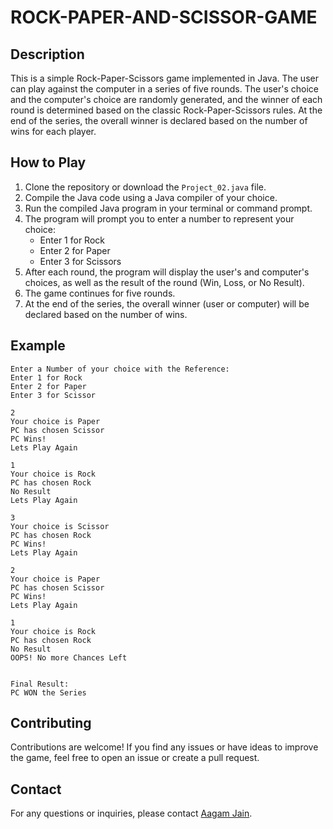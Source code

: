 # ROCK-PAPER-AND-SCISSOR-GAME

## Description

This is a simple Rock-Paper-Scissors game implemented in Java. The user can play against the computer in a series of five rounds. The user's choice and the computer's choice are randomly generated, and the winner of each round is determined based on the classic Rock-Paper-Scissors rules. At the end of the series, the overall winner is declared based on the number of wins for each player.

## How to Play

1. Clone the repository or download the `Project_02.java` file.
2. Compile the Java code using a Java compiler of your choice.
3. Run the compiled Java program in your terminal or command prompt.
4. The program will prompt you to enter a number to represent your choice:
   - Enter 1 for Rock
   - Enter 2 for Paper
   - Enter 3 for Scissors
5. After each round, the program will display the user's and computer's choices, as well as the result of the round (Win, Loss, or No Result).
6. The game continues for five rounds.
7. At the end of the series, the overall winner (user or computer) will be declared based on the number of wins.

## Example

```
Enter a Number of your choice with the Reference:
Enter 1 for Rock
Enter 2 for Paper
Enter 3 for Scissor

2
Your choice is Paper
PC has chosen Scissor
PC Wins!
Lets Play Again

1
Your choice is Rock
PC has chosen Rock
No Result
Lets Play Again

3
Your choice is Scissor
PC has chosen Rock
PC Wins!
Lets Play Again

2
Your choice is Paper
PC has chosen Scissor
PC Wins!
Lets Play Again

1
Your choice is Rock
PC has chosen Rock
No Result
OOPS! No more Chances Left


Final Result:
PC WON the Series
```

## Contributing

Contributions are welcome! If you find any issues or have ideas to improve the game, feel free to open an issue or create a pull request.

## Contact

For any questions or inquiries, please contact [Aagam Jain](aagamaj1212@gamil.com).
